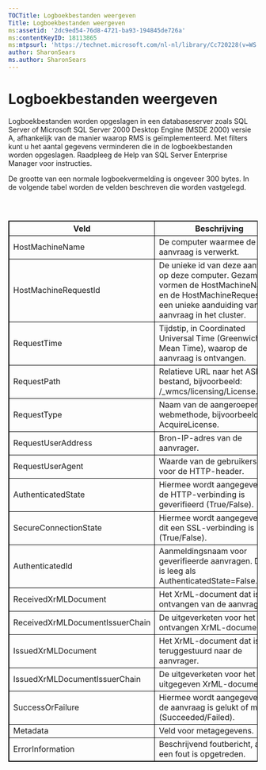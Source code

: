 ```yaml
---
TOCTitle: Logboekbestanden weergeven
Title: Logboekbestanden weergeven
ms:assetid: '2dc9ed54-76d8-4721-ba93-194845de726a'
ms:contentKeyID: 18113865
ms:mtpsurl: 'https://technet.microsoft.com/nl-nl/library/Cc720228(v=WS.10)'
author: SharonSears
ms.author: SharonSears
---
```


Logboekbestanden weergeven
==========================

Logboekbestanden worden opgeslagen in een databaseserver zoals SQL Server of Microsoft SQL Server 2000 Desktop Engine (MSDE 2000) versie A, afhankelijk van de manier waarop RMS is geïmplementeerd. Met filters kunt u het aantal gegevens verminderen die in de logboekbestanden worden opgeslagen. Raadpleeg de Help van SQL Server Enterprise Manager voor instructies.

De grootte van een normale logboekvermelding is ongeveer 300 bytes. In de volgende tabel worden de velden beschreven die worden vastgelegd.

###  

 
<table style="border:1px solid black;">
<colgroup>
<col width="50%" />
<col width="50%" />
</colgroup>
<thead>
<tr class="header">
<th style="border:1px solid black;" >Veld</th>
<th style="border:1px solid black;" >Beschrijving</th>
</tr>
</thead>
<tbody>
<tr class="odd">
<td style="border:1px solid black;">HostMachineName</td>
<td style="border:1px solid black;">De computer waarmee de aanvraag is verwerkt.</td>
</tr>
<tr class="even">
<td style="border:1px solid black;">HostMachineRequestId</td>
<td style="border:1px solid black;">De unieke id van deze aanvraag op deze computer. Gezamenlijk vormen de HostMachineName en de HostMachineRequestId een unieke aanduiding van de aanvraag in het cluster.</td>
</tr>
<tr class="odd">
<td style="border:1px solid black;">RequestTime</td>
<td style="border:1px solid black;">Tijdstip, in Coordinated Universal Time (Greenwich Mean Time), waarop de aanvraag is ontvangen.</td>
</tr>
<tr class="even">
<td style="border:1px solid black;">RequestPath</td>
<td style="border:1px solid black;">Relatieve URL naar het ASMX-bestand, bijvoorbeeld: /_wmcs/licensing/License.asmx.</td>
</tr>
<tr class="odd">
<td style="border:1px solid black;">RequestType</td>
<td style="border:1px solid black;">Naam van de aangeroepen webmethode, bijvoorbeeld: AcquireLicense.</td>
</tr>
<tr class="even">
<td style="border:1px solid black;">RequestUserAddress</td>
<td style="border:1px solid black;">Bron-IP-adres van de aanvrager.</td>
</tr>
<tr class="odd">
<td style="border:1px solid black;">RequestUserAgent</td>
<td style="border:1px solid black;">Waarde van de gebruikersagent voor de HTTP-header.</td>
</tr>
<tr class="even">
<td style="border:1px solid black;">AuthenticatedState</td>
<td style="border:1px solid black;">Hiermee wordt aangegeven of de HTTP-verbinding is geverifieerd (True/False).</td>
</tr>
<tr class="odd">
<td style="border:1px solid black;">SecureConnectionState</td>
<td style="border:1px solid black;">Hiermee wordt aangegeven of dit een SSL-verbinding is (True/False).</td>
</tr>
<tr class="even">
<td style="border:1px solid black;">AuthenticatedId</td>
<td style="border:1px solid black;">Aanmeldingsnaam voor geverifieerde aanvragen. Deze is leeg als AuthenticatedState=False.</td>
</tr>
<tr class="odd">
<td style="border:1px solid black;">ReceivedXrMLDocument</td>
<td style="border:1px solid black;">Het XrML-document dat is ontvangen van de aanvrager.</td>
</tr>
<tr class="even">
<td style="border:1px solid black;">ReceivedXrMLDocumentIssuerChain</td>
<td style="border:1px solid black;">De uitgeverketen voor het ontvangen XrML-document.</td>
</tr>
<tr class="odd">
<td style="border:1px solid black;">IssuedXrMLDocument</td>
<td style="border:1px solid black;">Het XrML-document dat is teruggestuurd naar de aanvrager.</td>
</tr>
<tr class="even">
<td style="border:1px solid black;">IssuedXrMLDocumentIssuerChain</td>
<td style="border:1px solid black;">De uitgeverketen voor het uitgegeven XrML-document.</td>
</tr>
<tr class="odd">
<td style="border:1px solid black;">SuccessOrFailure</td>
<td style="border:1px solid black;">Hiermee wordt aangegeven of de aanvraag is gelukt of mislukt (Succeeded/Failed).</td>
</tr>
<tr class="even">
<td style="border:1px solid black;">Metadata</td>
<td style="border:1px solid black;">Veld voor metagegevens.</td>
</tr>
<tr class="odd">
<td style="border:1px solid black;">ErrorInformation</td>
<td style="border:1px solid black;">Beschrijvend foutbericht, als er een fout is opgetreden.</td>
</tr>
</tbody>
</table>

